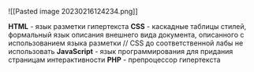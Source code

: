 ![[Pasted image 20230216124234.png]]

**HTML**  - язык разметки гипертекста
**CSS** - каскадные таблицы стилей, формальный язык описания внешнего вида документа, описанного с использованием языка разметки
// CSS до соответственной лабы не использовать
**JavaScript** - язык программирования для придания страницам интерактивности
**PHP** - препроцессор гипертекста
